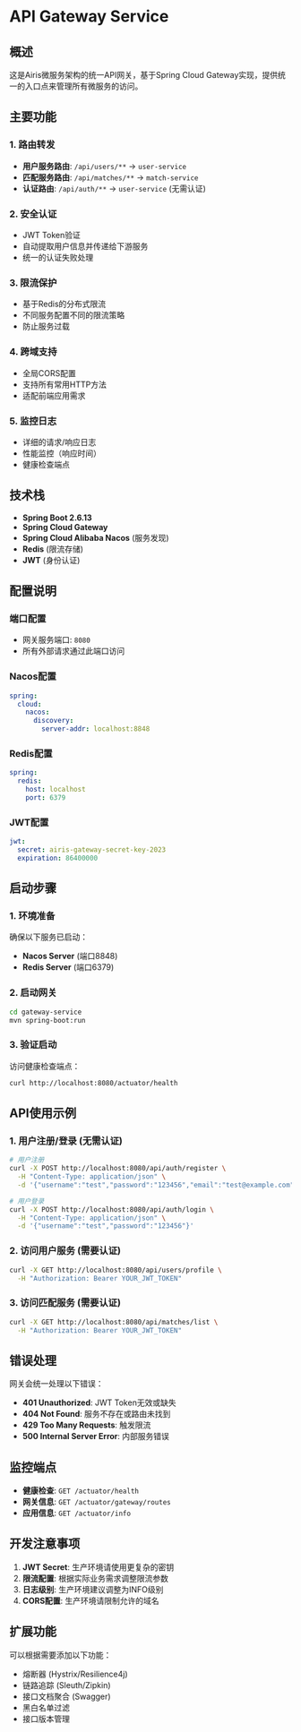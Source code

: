 # API Gateway Service

## 概述

这是Airis微服务架构的统一API网关，基于Spring Cloud Gateway实现，提供统一的入口点来管理所有微服务的访问。

## 主要功能

### 1. 路由转发
- **用户服务路由**: `/api/users/**` → `user-service`
- **匹配服务路由**: `/api/matches/**` → `match-service`
- **认证路由**: `/api/auth/**` → `user-service` (无需认证)

### 2. 安全认证
- JWT Token验证
- 自动提取用户信息并传递给下游服务
- 统一的认证失败处理

### 3. 限流保护
- 基于Redis的分布式限流
- 不同服务配置不同的限流策略
- 防止服务过载

### 4. 跨域支持
- 全局CORS配置
- 支持所有常用HTTP方法
- 适配前端应用需求

### 5. 监控日志
- 详细的请求/响应日志
- 性能监控（响应时间）
- 健康检查端点

## 技术栈

- **Spring Boot 2.6.13**
- **Spring Cloud Gateway**
- **Spring Cloud Alibaba Nacos** (服务发现)
- **Redis** (限流存储)
- **JWT** (身份认证)

## 配置说明

### 端口配置
- 网关服务端口: `8080`
- 所有外部请求通过此端口访问

### Nacos配置
```yaml
spring:
  cloud:
    nacos:
      discovery:
        server-addr: localhost:8848
```

### Redis配置
```yaml
spring:
  redis:
    host: localhost
    port: 6379
```

### JWT配置
```yaml
jwt:
  secret: airis-gateway-secret-key-2023
  expiration: 86400000
```

## 启动步骤

### 1. 环境准备
确保以下服务已启动：
- **Nacos Server** (端口8848)
- **Redis Server** (端口6379)

### 2. 启动网关
```bash
cd gateway-service
mvn spring-boot:run
```

### 3. 验证启动
访问健康检查端点：
```bash
curl http://localhost:8080/actuator/health
```

## API使用示例

### 1. 用户注册/登录 (无需认证)
```bash
# 用户注册
curl -X POST http://localhost:8080/api/auth/register \
  -H "Content-Type: application/json" \
  -d '{"username":"test","password":"123456","email":"test@example.com"}'

# 用户登录
curl -X POST http://localhost:8080/api/auth/login \
  -H "Content-Type: application/json" \
  -d '{"username":"test","password":"123456"}'
```

### 2. 访问用户服务 (需要认证)
```bash
curl -X GET http://localhost:8080/api/users/profile \
  -H "Authorization: Bearer YOUR_JWT_TOKEN"
```

### 3. 访问匹配服务 (需要认证)
```bash
curl -X GET http://localhost:8080/api/matches/list \
  -H "Authorization: Bearer YOUR_JWT_TOKEN"
```

## 错误处理

网关会统一处理以下错误：
- **401 Unauthorized**: JWT Token无效或缺失
- **404 Not Found**: 服务不存在或路由未找到
- **429 Too Many Requests**: 触发限流
- **500 Internal Server Error**: 内部服务错误

## 监控端点

- **健康检查**: `GET /actuator/health`
- **网关信息**: `GET /actuator/gateway/routes`
- **应用信息**: `GET /actuator/info`

## 开发注意事项

1. **JWT Secret**: 生产环境请使用更复杂的密钥
2. **限流配置**: 根据实际业务需求调整限流参数
3. **日志级别**: 生产环境建议调整为INFO级别
4. **CORS配置**: 生产环境请限制允许的域名

## 扩展功能

可以根据需要添加以下功能：
- 熔断器 (Hystrix/Resilience4j)
- 链路追踪 (Sleuth/Zipkin)
- 接口文档聚合 (Swagger)
- 黑白名单过滤
- 接口版本管理

